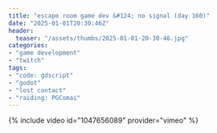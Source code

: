 ```yaml
---
title: "escape room game dev &#124; no signal (day 160)"
date: "2025-01-01T20:30:46Z"
header:
  teaser: "/assets/thumbs/2025-01-01-20-30-46.jpg"
categories:
- "game development"
- "twitch"
tags:
- "code: gdscript"
- "godot"
- "lost contact"
- "raiding: PGComai"
---
```

{% include video id="1047656089" provider="vimeo" %}
